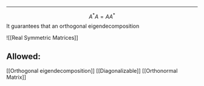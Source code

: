 ----
$$A^*A = AA^*$$
It guarantees that an orthogonal eigendecomposition

![[Real Symmetric Matrices]]
## Allowed:
[[Orthogonal eigendecomposition]]
[[Diagonalizable]]
[[Orthonormal Matrix]]
